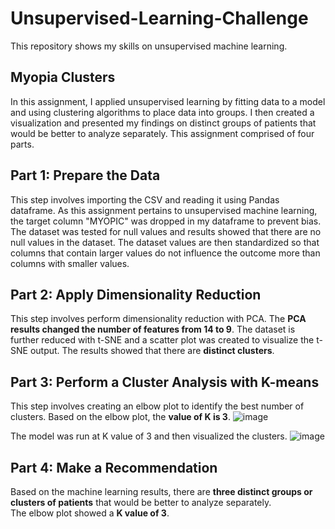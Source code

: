 # Unsupervised-Learning-Challenge
This repository shows my skills on unsupervised machine learning.


## Myopia Clusters

In this assignment, I applied unsupervised learning by fitting data to a model and using clustering algorithms to place data into groups. I then created a visualization and presented my findings on distinct groups of patients that would be better to analyze separately.  This assignment comprised of four parts.

## Part 1: Prepare the Data
This step involves importing the CSV and reading it using Pandas dataframe.  As this assignment pertains to unsupervised machine learning, the target column "MYOPIC" was dropped in my dataframe to prevent bias.  The dataset was tested for null values and results showed that there are no null values in the dataset.  The dataset values are then standardized so that columns that contain larger values do not influence the outcome more than columns with smaller values. 

## Part 2: Apply Dimensionality Reduction
This step involves perform dimensionality reduction with PCA.  The **PCA results changed the number of features from 14 to 9**.  The dataset is further reduced with t-SNE and a scatter plot was created to visualize the t-SNE output.  The results showed that there are **distinct clusters**.

## Part 3: Perform a Cluster Analysis with K-means
This step involves creating an elbow plot to identify the best number of clusters.  Based on the elbow plot, the **value of K is 3**.
![image](https://user-images.githubusercontent.com/91984732/184450612-fb7049b8-708d-48f1-9381-213bd3351749.png)

The model was run at K value of 3 and then visualized the clusters.
![image](https://user-images.githubusercontent.com/91984732/184450853-4e8904fd-0cd0-4732-99c8-f55b3d551a0d.png)

## Part 4: Make a Recommendation
Based on the machine learning results, there are **three distinct groups or clusters of patients** that would be better to analyze separately. <br> The elbow plot showed a **K value of 3**.





